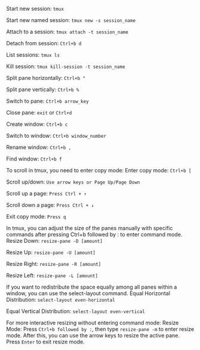 Start new session: `tmux`

Start new named session: `tmux new -s session_name`

Attach to a session: `tmux attach -t session_name`

Detach from session: `Ctrl+b d`

List sessions: `tmux ls`

Kill session: `tmux kill-session -t session_name`

Split pane horizontally: `Ctrl+b "`

Split pane vertically: `Ctrl+b %`

Switch to pane: `Ctrl+b arrow_key`

Close pane: `exit` or `Ctrl+d`

Create window: `Ctrl+b c`

Switch to window: `Ctrl+b window_number`

Rename window: `Ctrl+b ,`

Find window: `Ctrl+b f`


To scroll in tmux, you need to enter copy mode:
Enter copy mode: `Ctrl+b [`

Scroll up/down: `Use arrow keys or Page Up/Page Down`

Scroll up a page: `Press Ctrl + ↑`

Scroll down a page: `Press Ctrl + ↓`

Exit copy mode: `Press q`

In tmux, you can adjust the size of the panes manually with specific commands after pressing Ctrl+b followed by : to enter command mode.
Resize Down: `resize-pane -D [amount]`

Resize Up: `resize-pane -U [amount]`

Resize Right: `resize-pane -R [amount]`

Resize Left: `resize-pane -L [amount]`

If you want to redistribute the space equally among all panes within a window, you can use the select-layout command.
Equal Horizontal Distribution: `select-layout even-horizontal`

Equal Vertical Distribution: `select-layout even-vertical`

For more interactive resizing without entering command mode:
Resize Mode: Press `Ctrl+b followed by :`, then type `resize-pane -m` to enter resize mode. After this, you can use the arrow keys to resize the active pane. Press `Enter` to exit resize mode.
